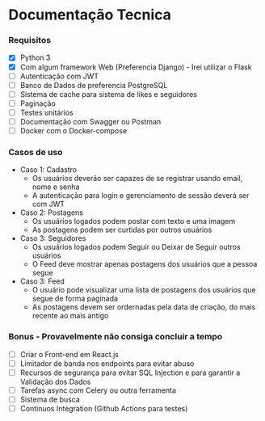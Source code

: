 # Documentação Tecnica

### Requisitos
- [x] Python 3
- [x] Com algum framework Web (Preferencia Django) - Irei utilizar o Flask
- [ ] Autenticação com JWT
- [ ] Banco de Dados de preferencia PostgreSQL
- [ ] Sistema de cache para sistema de likes e seguidores
- [ ] Paginação
- [ ] Testes unitários
- [ ] Documentação com Swagger ou Postman
- [ ] Docker com o Docker-compose

### Casos de uso
- Caso 1: Cadastro
    - Os usuários deverão ser capazes de se registrar usando email, nome e senha
    - A autenticação para login e gerenciamento de sessão deverá ser com JWT
- Caso 2: Postagens
    - Os usuários logados podem postar com texto e uma imagem
    - As postagens podem ser curtidas por outros usuários
- Caso 3: Seguidores
    - Os usuários logados podem Seguir ou Deixar de Seguir outros usuários
    - O Feed deve mostrar apenas postagens dos usuários que a pessoa segue
- Caso 3: Feed
    - O usuário pode visualizar uma lista de postagens dos usuários que segue de forma paginada
    - As postagens devem ser ordernadas pela data de criação, do mais recente ao mais antigo

### Bonus - Provavelmente não consiga concluir a tempo
- [ ] Criar o Front-end em React.js
- [ ] Limitador de banda nos endpoints para evitar abuso
- [ ] Recursos de segurança para evitar SQL Injection e para garantir a Validação dos Dados
- [ ] Tarefas async com Celery ou outra ferramenta
- [ ] Sistema de busca
- [ ] Continuos Integration (Github Actions para testes)